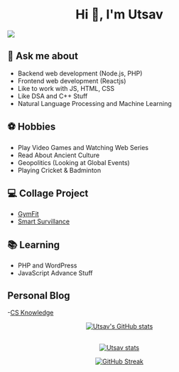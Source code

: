 <h1 align="center">Hi 👋, I'm Utsav</h1>
<!-- <h3 align="center">Seeking Freshers Role</h3> -->

![](https://komarev.com/ghpvc/?username=up1512001&label=PROFILE+VIEWS&color=orange)

## 💬 Ask me about
- Backend web development (Node.js, PHP)
- Frontend web development (Reactjs)
- Like to work with JS, HTML, CSS 
- Like DSA and C++ Stuff
- Natural Language Processing and Machine Learning

## ⚽ Hobbies
- Play Video Games and Watching Web Series  
- Read About Ancient Culture
- Geopolitics (Looking at Global Events)
- Playing Cricket & Badminton

## 💻 Collage Project
- [GymFit](https://github.com/up1512001/GymFit)
- [Smart Survillance](https://github.com/up1512001/Abnormal-Event-Detection-6th-sem-project-)

## 📚 Learning
- PHP and WordPress  
- JavaScript Advance Stuff

## Personal Blog
-[CS Knowledge](https://csblogcontent.wordpress.com/)

<div align="center">
  
[![Utsav's GitHub stats](https://github-readme-stats.vercel.app/api?username=up1512001&show_icons=true&theme=radical)](https://github.com/black1512/docker-repos/pkgs/container/docker-repos)
</div> <br>
<div align="center" > <a href="https://github.com/marketplace/actions/label-new-pull-requests-by-firework-production-private-ltd"><img src="https://github-profile-trophy.vercel.app/?username=up1512001" alt="Utsav stats" /></a> </p>

<div align="center">
  
  [![GitHub Streak](https://streak-stats.demolab.com?user=up1512001&theme=radical)](https://github.com/black1512/npm-package-registery/pkgs/npm/npm-package-registery)
  
</div> <br>

